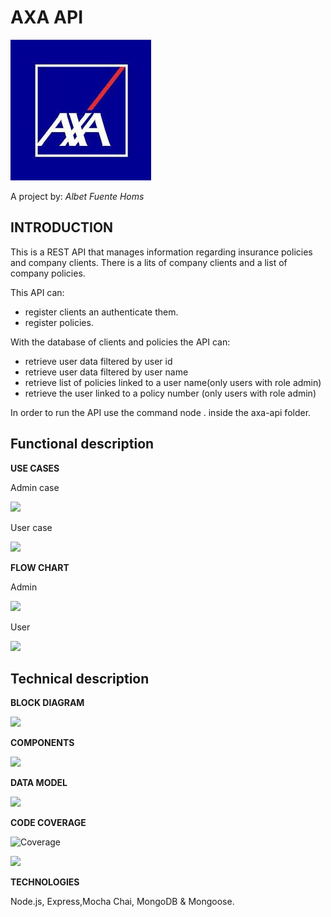 # AXA API

![](axa-doc/images/axxalogo.JPG)

A project by: 
*Albet Fuente Homs*


## INTRODUCTION
This is a REST API that manages information regarding insurance policies and company clients.
There is a lits of company clients and a list of company policies.

This API can:
* register clients an authenticate them.
* register policies.

With the database of clients and policies the API can:
* retrieve user data filtered by user id
* retrieve user data filtered by user name
* retrieve list of policies linked to a user name(only users with role admin)
* retrieve the user linked to a policy number (only users with role admin)

In order to run the API use the command node . inside the axa-api folder.


## Functional description

**USE CASES**

Admin case

![](skyshop-doc/images/admin-usecases.PNG)

User case

![](skyshop-doc/images/user-usecases.PNG)

**FLOW CHART**

Admin

![](skyshop-doc/images/flow-chart-admin.PNG)

User

![](skyshop-doc/images/flow-chart-user.PNG)

## Technical description

**BLOCK DIAGRAM**

![](skyshop-doc/images/BlockDiagram.PNG)

**COMPONENTS**

![](skyshop-doc/images/components-final.PNG)

**DATA MODEL**

![](skyshop-doc/images/dataModelUpdate.PNG)

**CODE COVERAGE**

![Coverage](https://img.shields.io/badge/Coverage-96%25-green.svg)


![](skyshop-doc/images/test-coverage-api.PNG)

**TECHNOLOGIES**

Node.js, Express,Mocha Chai, MongoDB & Mongoose.
